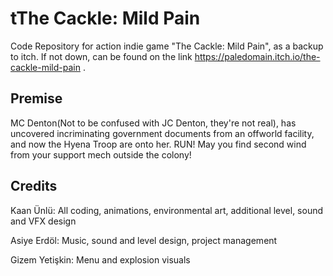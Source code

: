 # tThe Cackle: Mild Pain
Code Repository for action indie game "The Cackle: Mild Pain", as a backup to itch. If not down, can be found on the link https://paledomain.itch.io/the-cackle-mild-pain .

## Premise

MC Denton(Not to be confused with JC Denton, they're not real), has uncovered incriminating government documents from an offworld facility, and now the Hyena Troop are onto her. RUN! May you find second wind from your support mech outside the colony!

## Credits

Kaan Ünlü: All coding, animations, environmental art, additional level, sound and VFX design

Asiye Erdöl: Music, sound and level design, project management

Gizem Yetişkin: Menu and explosion visuals
